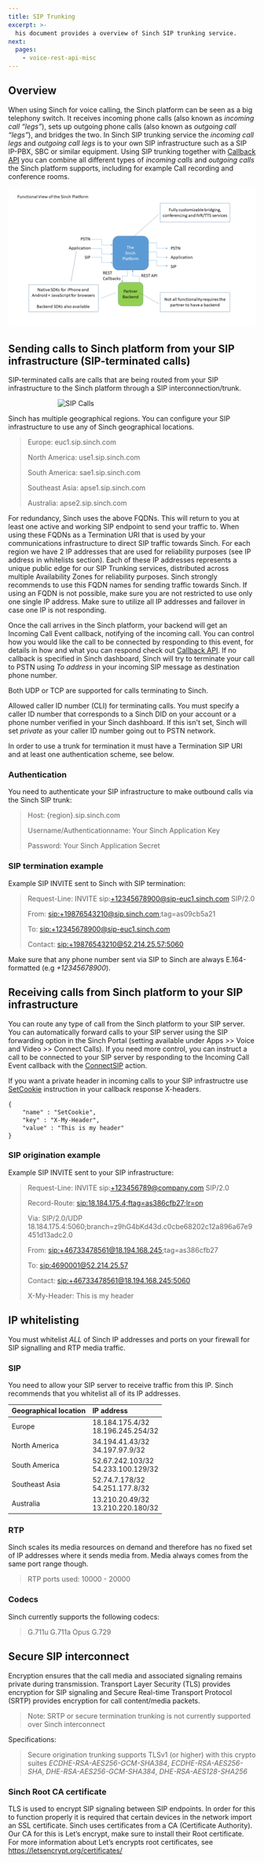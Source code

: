 ```yaml
---
title: SIP Trunking
excerpt: >-
  his document provides a overview of Sinch SIP trunking service.
next:
  pages:
    - voice-rest-api-misc
---
```


## Overview

When using Sinch for voice calling, the Sinch platform can be seen as a big telephony switch. It receives incoming phone calls (also known as _incoming call “legs”_), sets up outgoing phone calls (also known as _outgoing call “legs”_), and bridges the two. In Sinch SIP trunking service the _incoming call legs_ and _outgoing call legs_ is to your own SIP infrastructure such as a SIP IP-PBX, SBC or similar equipment. Using SIP trunking together with [Callback API](doc:voice-rest-api-callback-api) you can combine all different types of _incoming calls_ and _outgoing calls_ the Sinch platform supports, including for example Call recording and conference rooms.

![spider](images/spider_All.png)

## Sending calls to Sinch platform from your SIP infrastructure (SIP-terminated calls)

SIP-terminated calls are calls that are being routed from your SIP infrastructure to the Sinch platform through a SIP interconnection/trunk.

<img src="https://sinch.github.io/docs/voice/voice-rest-api/images/spider_SIP.png"
     alt="SIP Calls"
     style="margin-left: 20%; width:500px;height:306;"/>

Sinch has multiple geographical regions. You can configure your SIP infrastructure to use any of Sinch geographical locations.

> Europe:
> euc1.sip.sinch.com
>
> North America:
> use1.sip.sinch.com
>
> South America:
> sae1.sip.sinch.com
>
> Southeast Asia:
> apse1.sip.sinch.com
>
> Australia:
> apse2.sip.sinch.com

For redundancy, Sinch uses the above FQDNs. This will return to you at least one active and working SIP endpoint to send your traffic to. When using these FQDNs as a Termination URI that is used by your communications infrastructure to direct SIP traffic towards Sinch. For each region we have 2 IP addresses that are used for reliability purposes (see IP address in whitelists section). Each of these IP addresses represents a unique public edge for our SIP Trunking services, distributed across multiple Availability Zones for reliability purposes. Sinch strongly recommends to use this FQDN names for sending traffic towards Sinch. If using an FQDN is not possible, make sure you are not restricted to use only one single IP address. Make sure to utilize all IP addresses and failover in case one IP is not responding.

Once the call arrives in the Sinch platform, your backend will get an Incoming Call Event callback, notifying of the incoming call. You can control how you would like the call to be connected by responding to this event, for details in how and what you can respond check out [Callback API](doc:voice-rest-api-callback-api). If no callback is specified in Sinch dashboard, Sinch will try to terminate your call to PSTN using _To address_ in your incoming SIP message as destination phone number.

Both UDP or TCP are supported for calls terminating to Sinch.

Allowed caller ID number (CLI) for terminating calls. You must specify a caller ID number that corresponds to a Sinch DID on your account or a phone number verified in your Sinch dashboard. If this isn't set, Sinch will set _private_ as your caller ID number going out to PSTN network.

In order to use a trunk for termination it must have a Termination SIP URI and at least one authentication scheme, see below.

### Authentication

You need to authenticate your SIP infrastructure to make outbound calls via the Sinch SIP trunk:

> Host: \{region\}.sip.sinch.com
>
> Username/Authenticationname: Your Sinch Application Key
>
> Password: Your Sinch Application Secret

### SIP termination example

Example SIP INVITE sent to Sinch with SIP termination:

> Request-Line: INVITE sip:+12345678900@sip-euc1.sinch.com SIP/2.0
>
> From: <sip:+19876543210@sip.sinch.com>;tag=as09cb5a21
>
> To: <sip:+12345678900@sip-euc1.sinch.com>
>
> Contact: <sip:+19876543210@52.214.25.57:5060>

Make sure that any phone number sent via SIP to Sinch are always E.164-formatted (e.g _+12345678900_).

## Receiving calls from Sinch platform to your SIP infrastructure

You can route any type of call from the Sinch platform to your SIP server. You can automatically forward calls to your SIP server using the SIP forwarding option in the Sinch Portal (setting available under Apps >> Voice and Video >> Connect Calls). If you need more control, you can instruct a call to be connected to your SIP server by responding to the Incoming Call Event callback with the [ConnectSIP](doc:voice-rest-api-callback-api#section-connectsip) action.

If you want a private header in incoming calls to your SIP infrastructre use [SetCookie](doc:voice-rest-api-callback-api#section-setcookie) instruction in your callback response X-headers.

    {
        "name" : "SetCookie",
        "key" : "X-My-Header",
        "value" : "This is my header"
    }

### SIP origination example

Example SIP INVITE sent to your SIP infrastructure:

> Request-Line: INVITE sip:+123456789@company.com SIP/2.0
>
> Record-Route: <sip:18.184.175.4;ftag=as386cfb27;lr=on>
>
> Via: SIP/2.0/UDP 18.184.175.4:5060;branch=z9hG4bKd43d.c0cbe68202c12a896a67e9451d13adc2.0
>
> From: <sip:+46733478561@18.194.168.245>;tag=as386cfb27
>
> To: <sip:4690001@52.214.25.57>
>
> Contact: <sip:+46733478561@18.194.168.245:5060>
>
> X-My-Header: This is my header

## IP whitelisting

You must whitelist _ALL_ of Sinch IP addresses and ports on your firewall for SIP signalling and RTP media traffic.

### SIP

You need to allow your SIP server to receive traffic from this IP. Sinch recommends that you whitelist all of its IP addresses.

<div class="magic-block-html">
  <div class="marked-table">
    <table>
      <thead>
        <tr class="header">
          <th align="left">Geographical location</th>
          <th align="left">IP address</th>
        </tr>
      </thead>
      <tbody>
        <tr class="odd">
          <td align="left">Europe</td>
          <td align="left">18.184.175.4/32 <br> 18.196.245.254/32</td>
        </tr>
        <tr class="even">
          <td align="left">North America</td>
          <td align="left">34.194.41.43/32 <br> 34.197.97.9/32</td>
        </tr>
        <tr class="odd">
          <td align="left">South America</td>
          <td align="left">52.67.242.103/32 <br> 54.233.100.129/32</td>
        </tr>
        <tr class="even">
          <td align="left">Southeast Asia</td>
          <td align="left">52.74.7.178/32 <br> 54.251.177.8/32</td>
        </tr>
        <tr class="odd">
          <td align="left">Australia</td>
          <td align="left">13.210.20.49/32 <br> 13.210.220.180/32</td>
        </tr>
      </tbody>
    </table>
  </div>
</div>

### RTP

Sinch scales its media resources on demand and therefore has no fixed set of IP addresses where it sends media from. Media always comes from the same port range though.

> RTP ports used: 10000 - 20000

### Codecs

Sinch currently supports the following codecs:

> G.711u
> G.711a
> Opus
> G.729

## Secure SIP interconnect

Encryption ensures that the call media and associated signaling remains private during transmission. Transport Layer Security (TLS) provides encryption for SIP signaling and Secure Real-time Transport Protocol (SRTP) provides encryption for call content/media packets.

> Note: SRTP or secure termination trunking is not currently supported over Sinch interconnect

Specifications:

> Secure origination trunking supports TLSv1 (or higher) with this crypto suites _ECDHE-RSA-AES256-GCM-SHA384_, _ECDHE-RSA-AES256-SHA_, _DHE-RSA-AES256-GCM-SHA384_, _DHE-RSA-AES128-SHA256_

### Sinch Root CA certificate

TLS is used to encrypt SIP signaling between SIP endpoints. In order for this to function properly it is required that certain devices in the network import an SSL certificate. Sinch uses certificates from a CA (Certificate Authority). Our CA for this is Let’s encrypt, make sure to install their Root certificate. For more information about Let’s encrypts root certificates, see https://letsencrypt.org/certificates/
